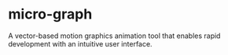 # micro-graph
A vector-based motion graphics animation tool that enables rapid development with an intuitive user interface.
